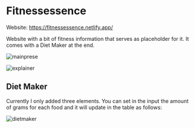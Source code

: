 # Fitnessessence

Website: https://fitnessessence.netlify.app/

Website with a bit of fitness information that serves as placeholder for it. It comes with a Diet Maker at the end.

![mainprese](https://user-images.githubusercontent.com/97490087/212817562-00d52c3a-dd73-472f-95e0-86f1b78e9a34.png)

![explainer](https://user-images.githubusercontent.com/97490087/212817569-290296a6-ef13-4300-ab2b-5881e6715fae.png)

## Diet Maker

Currently I only added three elements. You can set in the input the amount of grams for each food and it will update in the table as follows:

![dietmaker](https://user-images.githubusercontent.com/97490087/212817884-dd11abb8-b4a2-4077-bc8e-14c358e94e7b.png)



